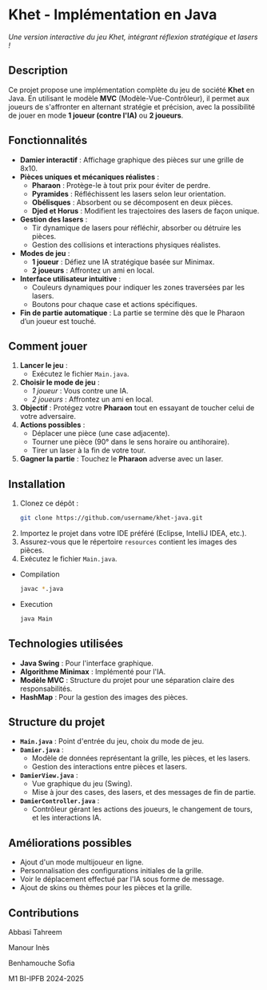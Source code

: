 # Khet - Implémentation en Java

*Une version interactive du jeu Khet, intégrant réflexion stratégique et lasers !*

## Description
Ce projet propose une implémentation complète du jeu de société **Khet** en Java. En utilisant le modèle **MVC** (Modèle-Vue-Contrôleur), il permet aux joueurs de s'affronter en alternant stratégie et précision, avec la possibilité de jouer en mode **1 joueur (contre l'IA)** ou **2 joueurs**.

## Fonctionnalités
- **Damier interactif** : Affichage graphique des pièces sur une grille de 8x10.
- **Pièces uniques et mécaniques réalistes** :
  - **Pharaon** : Protège-le à tout prix pour éviter de perdre.
  - **Pyramides** : Réfléchissent les lasers selon leur orientation.
  - **Obélisques** : Absorbent ou se décomposent en deux pièces.
  - **Djed et Horus** : Modifient les trajectoires des lasers de façon unique.
- **Gestion des lasers** :
  - Tir dynamique de lasers pour réfléchir, absorber ou détruire les pièces.
  - Gestion des collisions et interactions physiques réalistes.
- **Modes de jeu** :
  - **1 joueur** : Défiez une IA stratégique basée sur Minimax.
  - **2 joueurs** : Affrontez un ami en local.
- **Interface utilisateur intuitive** :
  - Couleurs dynamiques pour indiquer les zones traversées par les lasers.
  - Boutons pour chaque case et actions spécifiques.
- **Fin de partie automatique** : La partie se termine dès que le Pharaon d’un joueur est touché.

## Comment jouer
1. **Lancer le jeu** :
   - Exécutez le fichier `Main.java`.
2. **Choisir le mode de jeu** :
   - *1 joueur* : Vous contre une IA.
   - *2 joueurs* : Affrontez un ami en local.
3. **Objectif** : Protégez votre **Pharaon** tout en essayant de toucher celui de votre adversaire.
4. **Actions possibles** :
   - Déplacer une pièce (une case adjacente).
   - Tourner une pièce (90° dans le sens horaire ou antihoraire).
   - Tirer un laser à la fin de votre tour.
5. **Gagner la partie** : Touchez le **Pharaon** adverse avec un laser.

## Installation
1. Clonez ce dépôt :
   ```bash
   git clone https://github.com/username/khet-java.git
   ```
2. Importez le projet dans votre IDE préféré (Eclipse, IntelliJ IDEA, etc.).
3. Assurez-vous que le répertoire `resources` contient les images des pièces.
4. Exécutez le fichier `Main.java`.

- Compilation 
   ```bash
   javac *.java
   ```

- Execution 
   ```bash
   java Main 
   ```

## Technologies utilisées
- **Java Swing** : Pour l'interface graphique.
- **Algorithme Minimax** : Implémenté pour l'IA.
- **Modèle MVC** : Structure du projet pour une séparation claire des responsabilités.
- **HashMap** : Pour la gestion des images des pièces.

## Structure du projet
- **`Main.java`** : Point d'entrée du jeu, choix du mode de jeu.
- **`Damier.java`** :
  - Modèle de données représentant la grille, les pièces, et les lasers.
  - Gestion des interactions entre pièces et lasers.
- **`DamierView.java`** :
  - Vue graphique du jeu (Swing).
  - Mise à jour des cases, des lasers, et des messages de fin de partie.
- **`DamierController.java`** :
  - Contrôleur gérant les actions des joueurs, le changement de tours, et les interactions IA.

## Améliorations possibles
- Ajout d'un mode multijoueur en ligne.
- Personnalisation des configurations initiales de la grille.
- Voir le déplacement effectué par l'IA sous forme de message. 
- Ajout de skins ou thèmes pour les pièces et la grille.

## Contributions
Abbasi Tahreem 

Manour Inès 

Benhamouche Sofia 

M1 BI-IPFB 
2024-2025


